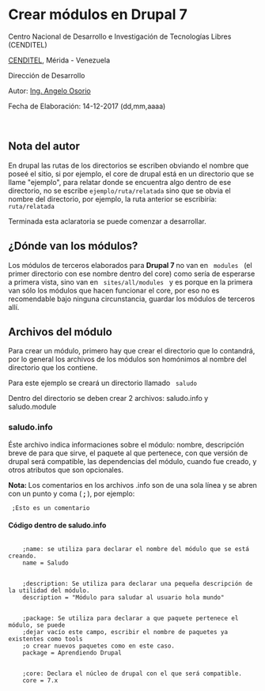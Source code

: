 <h1>Crear módulos en Drupal 7</h1>
<p> Centro Nacional de Desarrollo e Investigación de Tecnologías Libres (CENDITEL)</p>
<p> <a href="https://www.cenditel.gob.ve/">CENDITEL</a>, Mérida - Venezuela </p>
<p> Dirección de Desarrollo </p>
<p> Autor: <a href="https://twitter.com/Engel_PAIN">Ing. Angelo Osorio</a> </p>
<p> Fecha de Elaboración: 14-12-2017 (dd,mm,aaaa)</p><br>

<h2>Nota del autor</h2>
<p> En drupal las rutas de los directorios se escriben obviando el nombre que poseé el sitio, si por
ejemplo, el core de drupal está en un directorio que se llame "ejemplo", para relatar donde se
encuentra algo dentro de ese directorio, no se escribe <code>ejemplo/ruta/relatada</code> sino que
se obvia el nombre del directorio, por ejemplo, la ruta anterior se escribiría:
<code> ruta/relatada </code>
</p>
<p> Terminada esta aclaratoria se puede comenzar a desarrollar. </p>

<h2>¿Dónde van los módulos?</h2>
<p> Los módulos de terceros elaborados para <strong> Drupal 7 </strong> no van en
<code> modules </code> (el primer directorio con ese nombre dentro del core) como sería de esperarse
a primera vista, sino van en <code> sites/all/modules </code> y es porque en la primera van sólo los
módulos que hacen funcionar el core, por eso no es recomendable bajo ninguna circunstancia, guardar
los módulos de terceros allí.
</p>


<h2> Archivos del módulo </h2>
<p> Para crear un módulo, primero hay que crear el directorio que lo contandrá, por lo general los
archivos de los módulos son homónimos al nombre del directorio que los contiene.
</p>
<p> Para este ejemplo se creará un directorio llamado <code> saludo </code> </p>
<p> Dentro del directorio se deben crear 2 archivos: saludo.info y saludo.module </p>

<h3> saludo.info </h3>
<p> Éste archivo indica informaciones sobre el módulo: nombre, descripción breve de para que sirve,
el paquete al que pertenece, con que versión de drupal será compatible, las dependencias del módulo,
cuando fue creado, y otros atributos que son opcionales.
</p>
<p> <b> Nota: </b> Los comentarios en los archivos .info son de una sola línea y se abren con un
punto y coma (<b> ; </b>), por ejemplo:</p>
<p>
  <code> ;Esto es un comentario</code>
</p>

<h4> Código dentro de saludo.info </h4>
<p>
  <code>
    ;name: se utiliza para declarar el nombre del módulo que se está creando.
    name = Saludo
  </code> <br>
  <code>
    ;description: Se utiliza para declarar una pequeña descripción de la utilidad del módulo.
    description = "Módulo para saludar al usuario hola mundo"
  </code> <br>
  <code>
    ;package: Se utiliza para declarar a que paquete pertenece el módulo, se puede
    ;dejar vacío este campo, escribir el nombre de paquetes ya existentes como tools
    ;o crear nuevos paquetes como en este caso.
    package = Aprendiendo Drupal
  </code> <br>
  <code>
    ;core: Declara el núcleo de drupal con el que será compatible.
    core = 7.x
  </code>
</p>